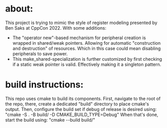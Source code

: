 # about:

This project is trying to mimic the style of register modeling presented by Ben Saks at CppCon 2022. With some additions:
* The "operator new"-based mechanism for peripheral creation is wrapped in shared/weak pointers. Allowing for automatic "construction and destruction" of resources. Which in this case could mean disabling peripherals to save power.
* This make_shared-specialization is further customized by first checking if a static weak pointer is valid. Effectively making it a singleton pattern.

# build instructions:

This repo uses cmake to build its components.
First, navigate to the root of the repo, there, create a dedicated "build" directory to place cmake's output.
Then, configure the build set if debug of release is desired using:
"cmake -S . -B build/ -D CMAKE_BUILD_TYPE=Debug"
When that's done, start the build using:
"cmake --build build/"
